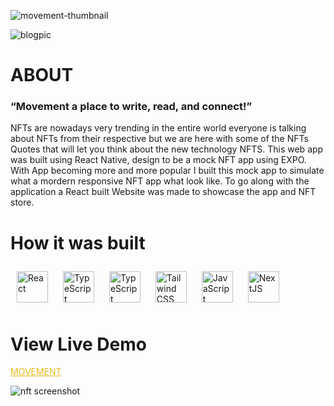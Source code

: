 ![movement-thumbnail](https://user-images.githubusercontent.com/88805312/200400774-f6f07b4e-7bf5-4242-af9a-4461e6046995.png)

![blogpic](https://user-images.githubusercontent.com/88805312/200400848-114f3a34-4d1a-4c37-aa30-89a48d61496d.png)


<h1>ABOUT</h1>
<h3> “Movement a place to write, read, and connect!”</h3>
<h4. The Goal</h4>
<P> NFTs are nowadays very trending in the entire world everyone is talking about NFTs from their respective but we are here with some of the NFTs Quotes that will let you think about the new technology NFTS. This web app was built using React Native, design to be a mock NFT app using EXPO. With App becoming more and more popular I built this mock app to simulate what a mordern responsive NFT app what look like. To go along with the application a React built Website was made to showcase the app and NFT store.  </p>


<h1> How it was built </h1>
<div style="liststyle: none;">
  <a href="https://reactjs.org/" target="_blank"><img style="margin: 10px" src="https://profilinator.rishav.dev/skills-assets/react-original-wordmark.svg" alt="React" height="50" /></a>
  <a href="https://www.typescriptlang.org/" target="_blank"><img style="margin: 10px" src="https://profilinator.rishav.dev/skills-assets/typescript-original.svg" alt="TypeScript" height="50" /></a>
   <a href="https://www.sanity.io/" target="_blank"><img style="margin: 10px" src="https://encrypted-tbn0.gstatic.com/images?q=tbn:ANd9GcQLKByx5f0npiIesgMGlo8W3KIlvRFQkOlHrjU701h_7c4IJrFwQV6dpzbt81h1PnFEJEw&usqp=CAU" alt="TypeScript" height="50" /></a>
  <a href="https://www.tailwindcss.com/" target="_blank"><img style="margin: 10px" src="https://profilinator.rishav.dev/skills-assets/tailwindcss.svg" alt="Tailwind CSS" height="50" /></a>
  <a href="https://www.javascript.com/" target="_blank"><img style="margin: 10px" src="https://profilinator.rishav.dev/skills-assets/javascript-original.svg" alt="JavaScript" height="50" /></a> 
  <a href="https://nextjs.org/" target="_blank"><img style="margin: 10px" src="https://profilinator.rishav.dev/skills-assets/nextjs.png" alt="NextJS" height="50" /></a>  
</div>

<h1> View Live Demo </h1>
<a style="color: #e3bb1c;" href="https://blairnft.netlify.app/">MOVEMENT</a>

![nft screenshot](https://user-images.githubusercontent.com/88805312/200400416-42ad5668-af50-4059-a088-98ac52561bc1.png)
